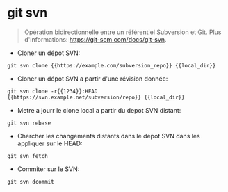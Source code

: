 # git svn

> Opération bidirectionnelle entre un référentiel Subversion et Git.
> Plus d'informations: <https://git-scm.com/docs/git-svn>.

- Cloner un dépot SVN:

`git svn clone {{https://example.com/subversion_repo}} {{local_dir}}`

- Cloner un dépot SVN a partir d'une révision donnée:

`git svn clone -r{{1234}}:HEAD {{https://svn.example.net/subversion/repo}} {{local_dir}}`

- Metre a jourr le clone local a partir du depot SVN distant:

`git svn rebase`

- Chercher les changements distants dans le dépot SVN dans les appliquer sur le HEAD:

`git svn fetch`

- Commiter sur le SVN:

`git svn dcommit`

